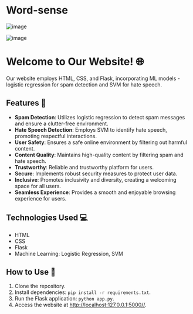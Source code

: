 # Word-sense
![image](https://github.com/samiksha1503/Word-sense/assets/131444629/46e72334-42c2-4f2d-9508-dd06b3070f71)

![image](https://github.com/samiksha1503/Word-sense/assets/131444629/a1a617b9-ee27-46f6-9284-4e76df8b5de5)
# Welcome to Our Website! 🌐

Our website employs HTML, CSS, and Flask, incorporating ML models - logistic regression for spam detection and SVM for hate speech. 

## Features 🚀
- **Spam Detection**: Utilizes logistic regression to detect spam messages and ensure a clutter-free environment.
- **Hate Speech Detection**: Employs SVM to identify hate speech, promoting respectful interactions.
- **User Safety**: Ensures a safe online environment by filtering out harmful content.
- **Content Quality**: Maintains high-quality content by filtering spam and hate speech.
- **Trustworthy**: Reliable and trustworthy platform for users.
- **Secure**: Implements robust security measures to protect user data.
- **Inclusive**: Promotes inclusivity and diversity, creating a welcoming space for all users.
- **Seamless Experience**: Provides a smooth and enjoyable browsing experience for users.

## Technologies Used 💻
- HTML
- CSS
- Flask
- Machine Learning: Logistic Regression, SVM

## How to Use 📝
1. Clone the repository.
2. Install dependencies: `pip install -r requirements.txt`.
3. Run the Flask application: `python app.py`.
4. Access the website at [http://localhost:127.0.0.1:5000//](http://localhost:127.0.0.1:5000//).
